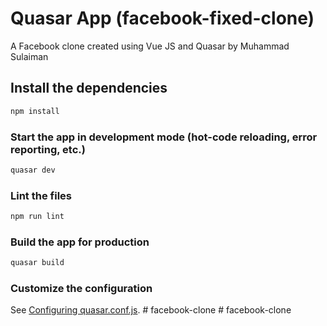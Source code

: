 # Quasar App (facebook-fixed-clone)

A Facebook clone created using Vue JS and Quasar by Muhammad Sulaiman

## Install the dependencies
```bash
npm install
```

### Start the app in development mode (hot-code reloading, error reporting, etc.)
```bash
quasar dev
```

### Lint the files
```bash
npm run lint
```

### Build the app for production
```bash
quasar build
```

### Customize the configuration
See [Configuring quasar.conf.js](https://v1.quasar.dev/quasar-cli/quasar-conf-js).
#   f a c e b o o k - c l o n e 
 
 #   f a c e b o o k - c l o n e 
 
 



